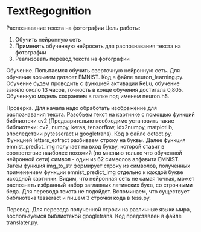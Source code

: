 # TextRegognition
Распознавание текста на фотографии
Цель работы: 
1) Обучить нейронную сеть
2) Применить обученную нейросеть для распознавания текста на фотографии
3) Реализовать перевод текста на фотографии

 Обучение.
Попытаемся обучить сверточную нейронную сеть. Для обучения возьмем датасет EMNIST. Код в файле neuron_learning.py. Обучение будем проводить с функцией активации ReLu, обучение заняло около 13 часов, точность в конце обучения достигала 0,805. Обученную модель сохраняем в папке под именем neuron.h5.
 
 Проверка.
Для начала надо обработать изображение для распознавания текста. Разобьем текст на картинке с помощью функций библиотеки cv2 (Предварительно необходимо установить такие библиотеки: cv2, numpy, keras, tensorflow, idx2numpy, matplotlib, впоследствии pytesseract и googletrans). Код в файле detect.py. Функцией letters_extract разбиваем строку на буквы. Далее функция emnist_predict_img получает на вход букву, которой ставит в соответствие наиболее похожий (по мнению только что обученной нейронной сети) символ - один из 62 символов алфавита EMNIST.
Затем функция img_to_str формирует строку из символов, полученных применением функции emnist_predict_img отдельно к каждой букве исходной картинки. 
Видим, что нейронная сеть не самая точная, может распознать избранный набор заглавных латинских букв, со строчными беда. Для перевода текста не подойдет. Вспоминаем, что существует библиотека tesseract и пишем 3 строчки кода в tess.py.
 
 Перевод.
Для перевода полученной строки на различные языки мира, воспользуемся библиотекой googletrans. Код представлен в файле translater.py. 
